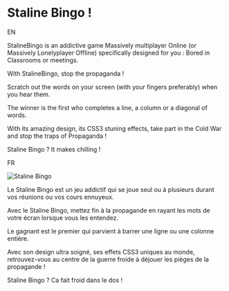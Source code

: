 Staline Bingo !
=============

EN

StalineBingo is an addictive game Massively multiplayer Online (or Massively Lonelyplayer Offline) specifically designed for you : Bored in Classrooms or meetings.

With StalineBingo, stop the propaganda !

Scratch out the words on your screen (with your fingers preferably) when you hear them.

The winner is the first who completes a line, a column or a diagonal of words.

With its amazing design, its CSS3 stuning effects, take part in the Cold War and stop the traps of Propaganda !

Staline Bingo ? It makes chilling !



FR

![Staline Bingo](http://img1.rnkr-static.com/user_node_img/67/1324732/C50/joseph-stalin-politicians-photo-u1.jpg)

Le Staline Bingo est un jeu addictif qui se joue seul ou à plusieurs durant vos réunions ou vos cours ennuyeux.

Avec le Staline Bingo, mettez fin à la propagande en rayant les mots de votre écran lorsque vous les entendez.

Le gagnant est le premier qui parvient à barrer une ligne ou une colonne entière.

Avec son design ultra soigné, ses effets CSS3 uniques au monde, retrouvez-vous au centre de la guerre froide à déjouer les pièges de la propagande !

Staline Bingo ? Ca fait froid dans le dos ﻿! 


